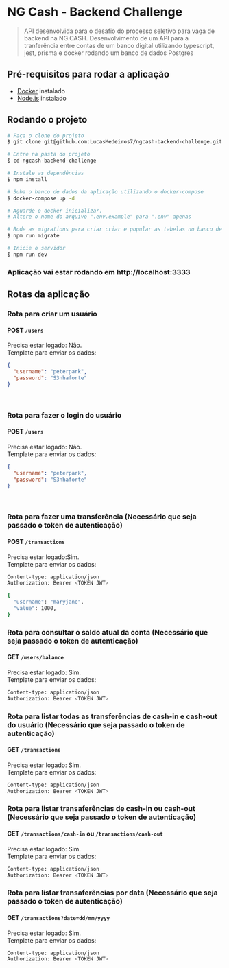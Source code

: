 # NG Cash - Backend Challenge

> API desenvolvida para o desafio do processo seletivo para vaga de backend na NG.CASH.
> Desenvolvimento de um API para a tranferência entre contas de um banco digital utilizando typescript, jest, prisma e docker rodando um banco de dados Postgres

## Pré-requisitos para rodar a aplicação

- [Docker](https://www.docker.com/) instalado
- [Node.js]() instalado

## Rodando o projeto

```bash
# Faça o clone do projeto
$ git clone git@github.com:LucasMedeiros7/ngcash-backend-challenge.git

# Entre na pasta do projeto
$ cd ngcash-backend-challenge

# Instale as dependências
$ npm install

# Suba o banco de dados da aplicação utilizando o docker-compose
$ docker-compose up -d

# Aguarde o docker inicializar.
# Altere o nome do arquivo ".env.example" para ".env" apenas

# Rode as migrations para criar criar e popular as tabelas no banco de dados
$ npm run migrate

# Inicie o servidor
$ npm run dev
```

### Aplicação vai estar rodando em http://localhost:3333

## Rotas da aplicação

### Rota para criar um usuário

#### POST `/users`

Precisa estar logado: Não.<br/>
Template para enviar os dados:<br/>

```json
{
  "username": "peterpark",
  "password": "S3nhaforte"
}
```

<br/>

### Rota para fazer o login do usuário

#### POST `/users`

Precisa estar logado: Não.<br>
Template para enviar os dados:<br>

```json
{
  "username": "peterpark",
  "password": "S3nhaforte"
}
```

<br/>

### Rota para fazer uma transferência (Necessário que seja passado o token de autenticação)

#### POST `/transactions`

Precisa estar logado:Sim.<br>
Template para enviar os dados:<br>

```bash
Content-type: application/json
Authorization: Bearer <TOKEN JWT>

{
  "username": "maryjane",
  "value": 1000,
}
```

### Rota para consultar o saldo atual da conta (Necessário que seja passado o token de autenticação)

#### GET `/users/balance`

Precisa estar logado: Sim.<br>
Template para enviar os dados:<br>

```bash
Content-type: application/json
Authorization: Bearer <TOKEN JWT>
```

### Rota para listar todas as transferências de cash-in e cash-out do usuário (Necessário que seja passado o token de autenticação)

#### GET `/transactions`

Precisa estar logado: Sim.<br>
Template para enviar os dados:<br>

```bash
Content-type: application/json
Authorization: Bearer <TOKEN JWT>
```

### Rota para listar transaferências de cash-in ou cash-out (Necessário que seja passado o token de autenticação)

#### GET `/transactions/cash-in` ou `/transactions/cash-out`

Precisa estar logado: Sim.<br>
Template para enviar os dados:<br>

```bash
Content-type: application/json
Authorization: Bearer <TOKEN JWT>
```

### Rota para listar transaferências por data (Necessário que seja passado o token de autenticação)

#### GET `/transactions?date=dd/mm/yyyy`

Precisa estar logado: Sim.<br>
Template para enviar os dados:<br>

```bash
Content-type: application/json
Authorization: Bearer <TOKEN JWT>
```

